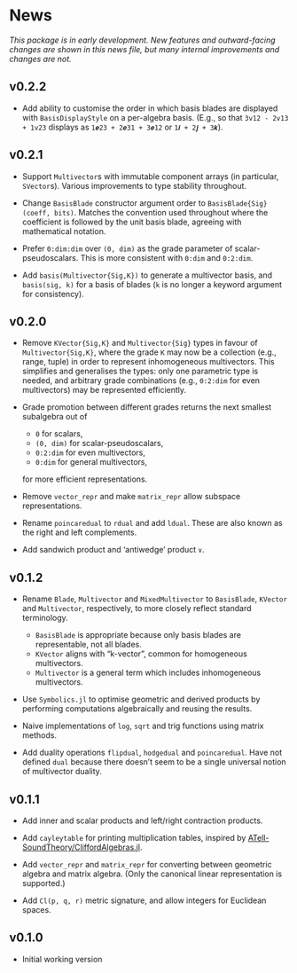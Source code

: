 # News

_This package is in early development. New features and outward-facing changes are shown in this news file, but many internal improvements and changes are not._

## v0.2.2

* Add ability to customise the order in which basis blades are displayed with `BasisDisplayStyle` on a per-algebra basis. (E.g., so that `3v12 - 2v13 + 1v23` displays as `1𝒆23 + 2𝒆31 + 3𝒆12` or `1𝒊 + 2𝒋 + 3𝒌`).

## v0.2.1

* Support `Multivector`s with immutable component arrays (in particular, `SVector`s).
Various improvements to type stability throughout.

* Change `BasisBlade` constructor argument order to `BasisBlade{Sig}(coeff, bits)`. Matches the convention used throughout where the coefficient is followed by the unit basis blade, agreeing with mathematical notation.

* Prefer `0:dim:dim` over `(0, dim)` as the grade parameter of scalar-pseudoscalars. This is more consistent with `0:dim` and `0:2:dim`.

* Add `basis(Multivector{Sig,K})` to generate a multivector basis, and `basis(sig, k)` for a basis of blades (`k` is no longer a keyword argument for consistency).

## v0.2.0

* Remove `KVector{Sig,K}` and `Multivector{Sig}` types in favour of `Multivector{Sig,K}`, where the grade `K` may now be a collection (e.g., range, tuple) in order to represent inhomogeneous multivectors.
This simplifies and generalises the types: only one parametric type is needed, and arbitrary grade combinations (e.g., `0:2:dim` for even multivectors) may be represented efficiently.

* Grade promotion between different grades returns the next smallest subalgebra out of
   - `0` for scalars,
   - `(0, dim)` for scalar-pseudoscalars,
   - `0:2:dim` for even multivectors,
   - `0:dim` for general multivectors,

	for more efficient representations.

* Remove `vector_repr` and make `matrix_repr` allow subspace representations.

* Rename `poincaredual` to `rdual` and add `ldual`. These are also known as the right and left complements.

* Add sandwich product and ‘antiwedge’ product `∨`.

## v0.1.2

* Rename `Blade`, `Multivector` and `MixedMultivector` to `BasisBlade`, `KVector` and `Multivector`, respectively, to more closely reflect standard terminology.

	- `BasisBlade` is appropriate because only basis blades are representable, not all blades.
	- `KVector` aligns with “k-vector”, common for homogeneous multivectors.
	- `Multivector` is a general term which includes inhomogeneous multivectors.

* Use `Symbolics.jl` to optimise geometric and derived products by performing computations algebraically and reusing the results.

* Naive implementations of `log`, `sqrt` and trig functions using matrix methods.

* Add duality operations `flipdual`, `hodgedual` and `poincaredual`. Have not defined `dual` because there doesn’t seem to be a single universal notion of multivector duality.

## v0.1.1

* Add inner and scalar products and left/right contraction products.

* Add `cayleytable` for printing multiplication tables, inspired by [ATell-SoundTheory/CliffordAlgebras.jl](https://github.com/ATell-SoundTheory/CliffordAlgebras.jl).

* Add `vector_repr` and `matrix_repr` for converting between geometric algebra and matrix algebra. (Only the canonical linear representation is supported.)

* Add `Cl(p, q, r)` metric signature, and allow integers for Euclidean spaces.

## v0.1.0

* Initial working version
